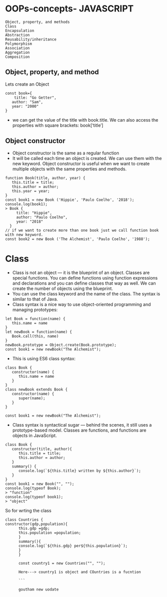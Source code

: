 # OOPs-concepts- JAVASCRIPT

```
Object, property, and methods
Class
Encapsulation
Abstraction
Reusability/inheritance
Polymorphism
Association
Aggregation
Composition

```

## Object, property, and method

Lets create an Object

```
const book={
    title: "Go Getter",    
   author: "Sam",  
   year: "2000"
}
```
- we can get the value of the title with book.title. We can also access the properties with square brackets: book[‘title’]

## Object constructor
- Object constructor is the same as a regular function
- It will be called each time an object is created. We can use them with the new keyword. Object constructor is useful when we want to create multiple objects with the same properties and methods.

```
function Book(title, author, year) { 
   this.title = title; 
   this.author = author; 
   this.year = year;
}
const book1 = new Book ('Hippie', 'Paulo Coelho', '2018');
console.log(book1);
> Book {
     title: "Hippie", 
     author: "Paulo Coelho", 
     year: "2018"
  }
// if we want to create more than one book just we call function book with new keyword.
const book2 = new Book ('The Alchemist', 'Paulo Coelho', '1988');
```


# Class
- Class is not an object — it is the blueprint of an object. Classes are special functions. You can define functions using function expressions and declarations and you can define classes that way as well. We can create the number of objects using the blueprint.
- You can use the class keyword and the name of the class. The syntax is similar to that of Java.
- Class syntax is a nice way to use object-oriented programming and managing prototypes:
```
let Book = function(name) { 
   this.name = name
}
let newBook = function(name) {
   Book.call(this, name)
} 
newBook.prototype = Object.create(Book.prototype);
const book1 = new newBook("The Alchemist");
```

- This is using ES6 class syntax:
```
class Book {
   constructor(name) {
      this.name = name
   }
}
class newBook extends Book { 
   constructor(name) {
      super(name);
   }
}

const book1 = new newBook("The Alchemist");
```

- Class syntax is syntactical sugar — behind the scenes, it still uses a prototype-based model. Classes are functions, and functions are objects in JavaScript.
```
class Book {
   constructor(title, author){ 
      this.title = title;
      this.author = author;
   } 
   summary() {
      console.log(`${this.title} written by ${this.author}`);
   }
}
const book1 = new Book("", "");
console.log(typeof Book); 
> "function"
console.log(typeof book1);
> "object"

```


So for wrting the class

```
class Countries {
constructor(gdp,population){
      this.gdp =gdp;
      this.population =population;
      }
      summary(){
      console.log(`${this.gdp} per${this.population}`);
      }
      }
      
      const country1 = new Countries("", "");
      
      Here---> country1 is object and COuntries is a fucntion
      
      ```
      
      goutham new uodate 
